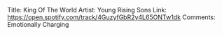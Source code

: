 Title: King Of The World
Artist:  Young Rising Sons
Link: https://open.spotify.com/track/4GuzyfGbR2y4L65ONTw1dk
Comments: Emotionally Charging